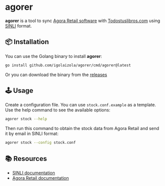 # agorer

**agorer** is a tool to sync [Agora Retail software](https://www.agorapos.com/) with [Todostuslibros.com](https://www.todostuslibros.com/) using [SINLI](http://www.fande.es/sinli_indicedocumentos.html) format.

## 📦 Installation

You can use the Golang binary to install **agorer**:

```bash
go install github.com/igolaizola/agorer/cmd/agorer@latest
```

Or you can download the binary from the [releases](https://github.com/igolaizola/agorer/releases)

## 🕹️ Usage

Create a configuration file.
You can use `stock.conf.example` as a template.
Use the help command to see the available options:

```bash
agorer stock --help
```

Then run this command to obtain the stock data from Agora Retail and send it by email in SINLI format:

```bash
agorer stock --config stock.conf
```

## 📚 Resources

 - [SINLI documentation](http://www.fande.es/sinli_indicedocumentos.html)
 - [Agora Retail documentation](https://www.agorapos.com/manual/agora-retail/guia-integracion-agora-retail.pdf)
